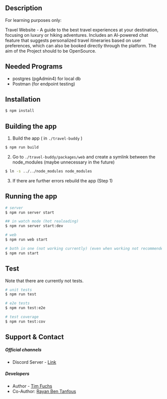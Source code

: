 ## Description
For learning purposes only:

Travel Website - A guide to the best travel experiences at your destination, focusing on luxury or hiking adventures. Includes an AI-powered chat feature that suggests personalized travel itineraries based on user preferences, which can also be booked directly through the platform. The aim of the Project should to be OpenSource.


## Needed Programs
- postgres (pgAdmin4) for local db
- Postman (for endpoint testing)

## Installation

```bash
$ npm install
```

## Building the app
1. Build the app ( in `./travel-buddy` )
```bash
$ npm run build
```

2. Go to `./travel-buddy/packages/web` and create a symlink between the node_modules (maybe unnecessary in the future)
```bash
$ ln -s ../../node_modules node_modules  
```

3. If there are further errors rebuild the app (Step 1)

## Running the app

```bash
# server
$ npm run server start

## in watch mode (hot realoading)
$ npm run server start:dev

# web
$ npm run web start

# both in one (not working currently) (even when working not recommended)
$ npm run start
```

## Test
Note that there are currently not tests.
```bash
# unit tests
$ npm run test

# e2e tests
$ npm run test:e2e

# test coverage
$ npm run test:cov
```

## Support & Contact
##### Official channels
- Discord Server - [Link](https://discord.gg/f3wWhnH2Hy)

##### Developers
- Author - [Tim Fuchs](https://github.com/FixFaxt)
- Co-Author: [Rayan Ben Tanfous](https://github.com/FixFaxt)
